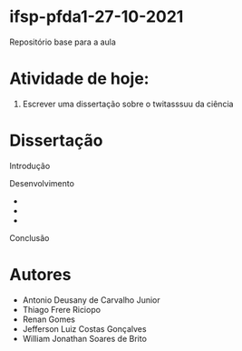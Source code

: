 # ifsp-pfda1-27-10-2021
Repositório base para a aula


# Atividade de hoje:

1. Escrever uma dissertação sobre o twitasssuu da ciência


# Dissertação

Introdução


Desenvolvimento

-

-

-

Conclusão

# Autores

- Antonio Deusany de Carvalho Junior
- Thiago Frere Riciopo
- Renan Gomes
- Jefferson Luiz Costas Gonçalves
- William Jonathan Soares de Brito